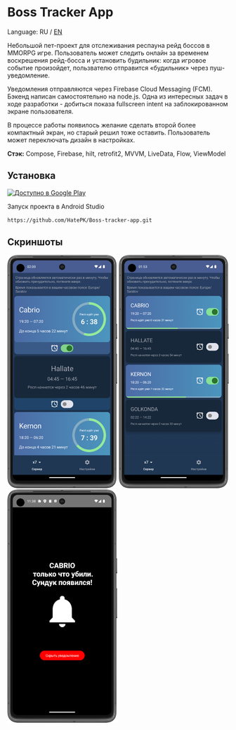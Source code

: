 
# Boss Tracker App

Language: RU / [EN](https://github.com/HatePK/Boss-tracker-app/blob/master/README.en.md)

Небольшой пет-проект для отслеживания респауна рейд боссов в MMORPG игре. Пользователь может следить онлайн за временем воскрешения рейд-босса и установить будильник: когда игровое событие произойдет, пользвателю отправится «будильник» через пуш-уведомление. 

Уведомления отправляются через Firebase Cloud Messaging (FCM). Бэкенд написан самостоятельно на node.js. Одна из интересных задач в ходе разработки - добиться показа fullscreen intent на заблокированном экране пользователя. 

В процессе работы появилось желание сделать второй более компактный экран, но старый решил тоже оставить. Пользователь может переключать дизайн в настройках. 

**Стэк:** Compose, Firebase, hilt, retrofit2, MVVM, LiveData, Flow, ViewModel

## Установка
<a class="google_play_button-mobile" target="_blank" href='https://play.google.com/store/apps/details?id=com.practicum.resp_toi_app'>
    <img alt='Доступно в Google Play' class="banner_image" width="160" src='/img/ru_badge_web_generic.png'/>
</a>

Запуск проекта в Android Studio

```bash
https://github.com/HatePK/Boss-tracker-app.git
```
    
## Скриншоты
<p float="left">
    <img src="https://github.com/HatePK/Boss-tracker-app/blob/master/Screenshot_20240410_010042.png" width="250"> 
    <img src="https://github.com/HatePK/Boss-tracker-app/blob/master/Screenshot_20240410_005342.png" width="250"> 
    <img src="https://github.com/HatePK/Boss-tracker-app/blob/master/Screenshot_20240320_023827.png" width="250"> 
</p> 

